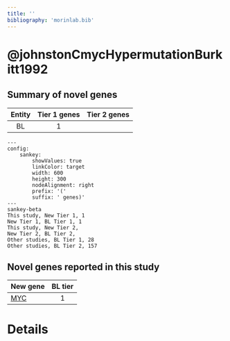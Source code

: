 ```yaml
---
title: ''
bibliography: 'morinlab.bib'
---
```


# @johnstonCmycHypermutationBurkitt1992
## Summary of novel genes

|Entity| Tier 1 genes| Tier 2 genes|
|:-:|:-:|:-:|
|BL|1||
```mermaid
---
config:
    sankey:
        showValues: true
        linkColor: target
        width: 600
        height: 300
        nodeAlignment: right
        prefix: '('
        suffix: ' genes)'
---
sankey-beta
This study, New Tier 1, 1
New Tier 1, BL Tier 1, 1
This study, New Tier 2, 
New Tier 2, BL Tier 2, 
Other studies, BL Tier 1, 28
Other studies, BL Tier 2, 157
```


## Novel genes reported in this study

|New gene|BL tier|
|:-|:-:|
|[MYC](MYC)|1 |

# Details

